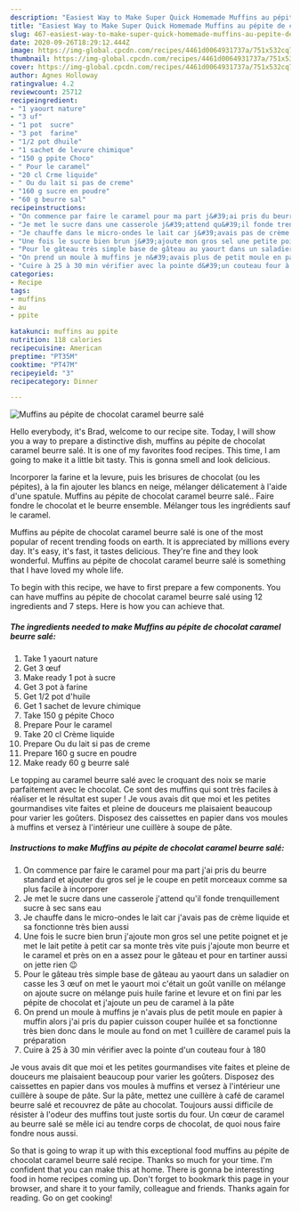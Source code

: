```yaml
---
description: "Easiest Way to Make Super Quick Homemade Muffins au pépite de chocolat caramel beurre salé"
title: "Easiest Way to Make Super Quick Homemade Muffins au pépite de chocolat caramel beurre salé"
slug: 467-easiest-way-to-make-super-quick-homemade-muffins-au-pepite-de-chocolat-caramel-beurre-sale
date: 2020-09-26T18:29:12.444Z
image: https://img-global.cpcdn.com/recipes/4461d0064931737a/751x532cq70/muffins-au-pepite-de-chocolat-caramel-beurre-sale-photo-principale-de-la-recette.jpg
thumbnail: https://img-global.cpcdn.com/recipes/4461d0064931737a/751x532cq70/muffins-au-pepite-de-chocolat-caramel-beurre-sale-photo-principale-de-la-recette.jpg
cover: https://img-global.cpcdn.com/recipes/4461d0064931737a/751x532cq70/muffins-au-pepite-de-chocolat-caramel-beurre-sale-photo-principale-de-la-recette.jpg
author: Agnes Holloway
ratingvalue: 4.2
reviewcount: 25712
recipeingredient:
- "1 yaourt nature"
- "3 uf"
- "1 pot  sucre"
- "3 pot  farine"
- "1/2 pot dhuile"
- "1 sachet de levure chimique"
- "150 g ppite Choco"
- " Pour le caramel"
- "20 cl Crme liquide"
- " Ou du lait si pas de creme"
- "160 g sucre en poudre"
- "60 g beurre sal"
recipeinstructions:
- "On commence par faire le caramel pour ma part j&#39;ai pris du beurre standard et ajouter du gros sel je le coupe en petit morceaux comme sa plus facile à incorporer"
- "Je met le sucre dans une casserole j&#39;attend qu&#39;il fonde trenquillement sucre à sec sans eau"
- "Je chauffe dans le micro-ondes le lait car j&#39;avais pas de crème liquide et sa fonctionne très bien aussi"
- "Une fois le sucre bien brun j&#39;ajoute mon gros sel une petite poignet et je met le lait petite à petit car sa monte très vite puis j&#39;ajoute mon beurre et le caramel et près on en a assez pour le gâteau et pour en tartiner aussi on jette rien 😉"
- "Pour le gâteau très simple base de gâteau au yaourt dans un saladier on casse les 3 œuf on met le yaourt moi c&#39;était un goût vanille on mélange on ajoute sucre on mélange puis huile farine et levure et on fini par les pépite de chocolat et j&#39;ajoute un peu de caramel à la pâte"
- "On prend un moule à muffins je n&#39;avais plus de petit moule en papier à muffin alors j&#39;ai pris du papier cuisson couper huilée et sa fonctionne très bien donc dans le moule au fond on met 1 cuillère de caramel puis la préparation"
- "Cuire à 25 à 30 min vérifier avec la pointe d&#39;un couteau four à 180"
categories:
- Recipe
tags:
- muffins
- au
- ppite

katakunci: muffins au ppite 
nutrition: 118 calories
recipecuisine: American
preptime: "PT35M"
cooktime: "PT47M"
recipeyield: "3"
recipecategory: Dinner

---
```



![Muffins au pépite de chocolat caramel beurre salé](https://img-global.cpcdn.com/recipes/4461d0064931737a/751x532cq70/muffins-au-pepite-de-chocolat-caramel-beurre-sale-photo-principale-de-la-recette.jpg)

Hello everybody, it's Brad, welcome to our recipe site. Today, I will show you a way to prepare a distinctive dish, muffins au pépite de chocolat caramel beurre salé. It is one of my favorites food recipes. This time, I am going to make it a little bit tasty. This is gonna smell and look delicious.

Incorporer la farine et la levure, puis les brisures de chocolat (ou les pépites), à la fin ajouter les blancs en neige, mélanger délicatement à l&#39;aide d&#39;une spatule. Muffins au pépite de chocolat caramel beurre salé.. Faire fondre le chocolat et le beurre ensemble. Mélanger tous les ingrédients sauf le caramel.

Muffins au pépite de chocolat caramel beurre salé is one of the most popular of recent trending foods on earth. It is appreciated by millions every day. It's easy, it's fast, it tastes delicious. They're fine and they look wonderful. Muffins au pépite de chocolat caramel beurre salé is something that I have loved my whole life.


To begin with this recipe, we have to first prepare a few components. You can have muffins au pépite de chocolat caramel beurre salé using 12 ingredients and 7 steps. Here is how you can achieve that.

<!--inarticleads1-->

##### The ingredients needed to make Muffins au pépite de chocolat caramel beurre salé:

1. Take 1 yaourt nature
1. Get 3 œuf
1. Make ready 1 pot à sucre
1. Get 3 pot à farine
1. Get 1/2 pot d&#39;huile
1. Get 1 sachet de levure chimique
1. Take 150 g pépite Choco
1. Prepare  Pour le caramel
1. Take 20 cl Crème liquide
1. Prepare  Ou du lait si pas de creme
1. Prepare 160 g sucre en poudre
1. Make ready 60 g beurre salé


Le topping au caramel beurre salé avec le croquant des noix se marie parfaitement avec le chocolat. Ce sont des muffins qui sont très faciles à réaliser et le résultat est super ! Je vous avais dit que moi et les petites gourmandises vite faites et pleine de douceurs me plaisaient beaucoup pour varier les goûters. Disposez des caissettes en papier dans vos moules à muffins et versez à l&#39;intérieur une cuillère à soupe de pâte. 

<!--inarticleads2-->

##### Instructions to make Muffins au pépite de chocolat caramel beurre salé:

1. On commence par faire le caramel pour ma part j&#39;ai pris du beurre standard et ajouter du gros sel je le coupe en petit morceaux comme sa plus facile à incorporer
1. Je met le sucre dans une casserole j&#39;attend qu&#39;il fonde trenquillement sucre à sec sans eau
1. Je chauffe dans le micro-ondes le lait car j&#39;avais pas de crème liquide et sa fonctionne très bien aussi
1. Une fois le sucre bien brun j&#39;ajoute mon gros sel une petite poignet et je met le lait petite à petit car sa monte très vite puis j&#39;ajoute mon beurre et le caramel et près on en a assez pour le gâteau et pour en tartiner aussi on jette rien 😉
1. Pour le gâteau très simple base de gâteau au yaourt dans un saladier on casse les 3 œuf on met le yaourt moi c&#39;était un goût vanille on mélange on ajoute sucre on mélange puis huile farine et levure et on fini par les pépite de chocolat et j&#39;ajoute un peu de caramel à la pâte
1. On prend un moule à muffins je n&#39;avais plus de petit moule en papier à muffin alors j&#39;ai pris du papier cuisson couper huilée et sa fonctionne très bien donc dans le moule au fond on met 1 cuillère de caramel puis la préparation
1. Cuire à 25 à 30 min vérifier avec la pointe d&#39;un couteau four à 180


Je vous avais dit que moi et les petites gourmandises vite faites et pleine de douceurs me plaisaient beaucoup pour varier les goûters. Disposez des caissettes en papier dans vos moules à muffins et versez à l&#39;intérieur une cuillère à soupe de pâte. Sur la pâte, mettez une cuillère à café de caramel beurre salé et recouvrez de pâte au chocolat. Toujours aussi difficile de résister à l&#39;odeur des muffins tout juste sortis du four. Un cœur de caramel au beurre salé se mêle ici au tendre corps de chocolat, de quoi nous faire fondre nous aussi. 

So that is going to wrap it up with this exceptional food muffins au pépite de chocolat caramel beurre salé recipe. Thanks so much for your time. I'm confident that you can make this at home. There is gonna be interesting food in home recipes coming up. Don't forget to bookmark this page in your browser, and share it to your family, colleague and friends. Thanks again for reading. Go on get cooking!
